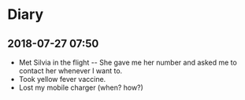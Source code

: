 # Diary

## 2018-07-27 07:50
*  Met Silvia in the flight -- She gave me her number and asked me to contact her whenever I want to.
*  Took yellow fever vaccine.
*  Lost my mobile charger (when? how?)
